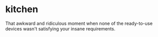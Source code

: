 # kitchen
That awkward and ridiculous moment
when none of the ready-to-use devices wasn't satisfying
your insane requirements.

